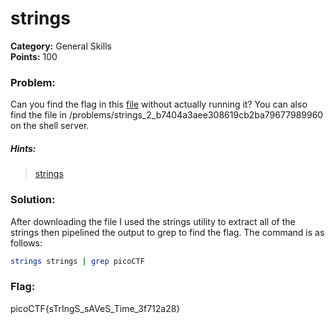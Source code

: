 # strings
__Category:__ General Skills  
__Points:__ 100

### Problem:

Can you find the flag in this [file](strings) without actually running it? You can also find the file in /problems/strings_2_b7404a3aee308619cb2ba79677989960 on the shell server.

##### Hints:
> [strings](https://linux.die.net/man/1/strings)

### Solution:

After downloading the file I used the strings utility to extract all of the strings then pipelined the output to grep to find the flag. The command is as follows:

```bash
strings strings | grep picoCTF
```

### Flag:

picoCTF{sTrIngS_sAVeS_Time_3f712a28}

